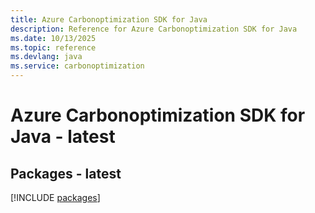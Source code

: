 ```yaml
---
title: Azure Carbonoptimization SDK for Java
description: Reference for Azure Carbonoptimization SDK for Java
ms.date: 10/13/2025
ms.topic: reference
ms.devlang: java
ms.service: carbonoptimization
---
```

# Azure Carbonoptimization SDK for Java - latest
## Packages - latest
[!INCLUDE [packages](carbonoptimization-index.md)]